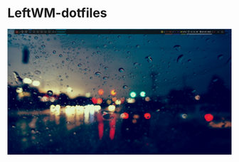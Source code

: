 # LeftWM-dotfiles

![](https://raw.githubusercontent.com/theCode-Breaker/LeftWM-dotfiles/master/example-1.png)
